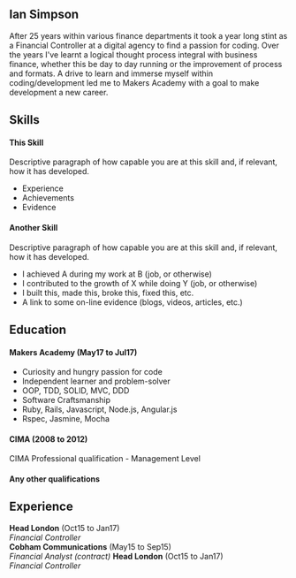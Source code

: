 ## Ian Simpson

After 25 years within various finance departments it took a year long stint as a Financial Controller at a digital agency to find a passion for coding. Over the years I've learnt a logical thought process integral with business finance, whether this be day to day running or the improvement of process and formats. A drive to learn and immerse myself within coding/development led me to Makers Academy with a goal to make development a new career.

## Skills

#### This Skill

Descriptive paragraph of how capable you are at this skill and, if relevant, how it has developed.

- Experience
- Achievements
- Evidence

#### Another Skill

Descriptive paragraph of how capable you are at this skill and, if relevant, how it has developed.

- I achieved A during my work at B (job, or otherwise)
- I contributed to the growth of X while doing Y (job, or otherwise)
- I built this, made this, broke this, fixed this, etc.
- A link to some on-line evidence (blogs, videos, articles, etc.)

## Education

#### Makers Academy (May17 to Jul17)

- Curiosity and hungry passion for code
- Independent learner and problem-solver
- OOP, TDD, SOLID, MVC, DDD
- Software Craftsmanship
- Ruby, Rails, Javascript, Node.js, Angular.js
- Rspec, Jasmine, Mocha

#### CIMA (2008 to 2012)
CIMA Professional qualification - Management Level

#### Any other qualifications

## Experience

**Head London** (Oct15 to Jan17)    
*Financial Controller*  
**Cobham Communications** (May15 to Sep15)   
*Financial Analyst (contract)*
**Head London** (Oct15 to Jan17)    
*Financial Controller*


